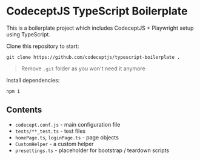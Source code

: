 # CodeceptJS TypeScript Boilerplate

This is a boilerplate project which includes CodeceptJS + Playwright setup using TypeScript.

Clone this repository to start:

```
git clone https://github.com/codeceptjs/typescript-boilerplate .
```

> Remove `.git` folder as you won't need it anymore

Install dependencies:

```
npm i
```

## Contents

* `codecept.conf.js` - main configuration file
* `tests/**_test.ts` - test files
* `homePage.ts`, `loginPage.ts` - page objects
* `CustomHelper` - a custom helper
* `presettings.ts` - placeholder for bootstrap / teardown scripts


